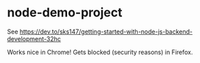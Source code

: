# node-demo-project
See https://dev.to/sks147/getting-started-with-node-js-backend-development-32hc

Works nice in Chrome! Gets blocked (security reasons) in Firefox.
